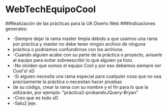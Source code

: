 # WebTechEquipoCool

 ##Realización de las prácticas para la UA Diseño Web
 ###Indicaciones generales:
 +  -Siempre dejar la rama master limpia debido a que usamos una rama por práctica y master no debe tener ningún archivo de ninguna
 +   práctica o podríamos confundirnos con los archivos. 
 +  -Cuando alguien acabe con su parte de la práctica o proyecto, avisarle al equipo para evitar sobreescribir lo que alguien ya hizo. 
 +  -No olviden que somos el equipo Cool y por eso debemos siempre ser Cool's! xD
 +  -Si alguien necesita una rama especial para cualquier cosa que no sea precisamente la práctica o necesitan hacer pruebas
 +   de su código, crear la rama con su nombre y el fin para lo que la utilizarán, por ejemplo: "práctica2-probandoJQuery-Bryan"
 +   -Creo que es todo xD
 +   -Salu2 jeje.
